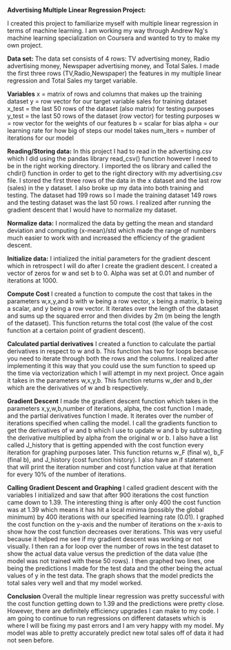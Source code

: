 **Advertising Multiple Linear Regression Project:**

I created this project to familiarize myself with multiple linear regression in terms of machine learning. I am working my way through Andrew Ng's machine learning specialization on Coursera and 
wanted to try to make my own project.

**Data set:**
  The data set consists of 4 rows: TV advertising money, Radio advertising money, Newspaper advertising money, and Total Sales. I made the first three rows (TV,Radio,Newspaper) the features in my multiple
  linear regression and Total Sales my target variable. 

**Variables**
  x = matrix of rows and columns that makes up the training dataset
  y = row vector for our target variable sales for training dataset
  x_test = the last 50 rows of the dataset (also matrix) for testing purposes
  y_test = the last 50 rows of the dataset (row vector) for testing purposes
  w = row vector for the weights of our features
  b = scalar for bias 
  alpha = our learning rate for how big of steps our model takes
  num_iters = number of iterations for our model
  

**Reading/Storing data:**
  In this project I had to read in the advertising.csv which I did using the pandas library read_csv() function however I need to be in the right working directory. I imported the os library
  and called the chdir() function in order to get to the right directory with my advertising.csv file. I stored the first three rows of the data in the x dataset and the last row (sales) in the y dataset. I also broke up my data into both training and testing. The dataset had 199 rows so I made the training dataset 149 rows and the testing dataset was the last 50 rows. I realized after running the gradient descent that I would have to normalize my dataset.

**Normalize data:**
  I normalized the data by getting the mean and standard deviation and computing (x-mean)/std which made the range of numbers much easier to work with and increased the efficiency of the gradient descent.

**Initialize data:**
  I intialized the initial parameters for the gradient descent which in retrospect I will do after I create the gradient descent. I created a vector of zeros for w and set b to 0. Alpha was set at 0.01 and number
  of iterations at 1000.
  
**Compute Cost**
  I created a function to compute the cost that takes in the parameters w,x,y,and b with w being a row vector, x being a matrix, b being a scalar, and y being a row vector. It iterates over the length of the dataset and sums up the squared error and then divides by 2m (m being the length of the dataset). This function returns the total cost (the value of the cost function at a certaion point of gradient descent).

**Calculated partial derivatives**
  I created a function to calculate the partial derivatives in respect to w and b. This function has two for loops because you need to iterate through both the rows and the columns. I realized after 
  implementing it this way that you could use the sum function to speed up the time via vectorization which I will attempt in my next project. Once again it takes in the parameters w,x,y,b. This function returns w_der and b_der which are the derivatives of w and b respectively.

**Gradient Descent**
  I made the gradient descent function which takes in the parameters x,y,w,b,number of iterations, alpha, the cost function I made, and the partial derivatives function I made. It iterates over the number of iterations specified when calling the model. I call the gradients function to get the derivatives of w and b which I use to update w and b by subtracting the derivative multiplied by alpha from the original w or b. I also have a list called J_history that is getting appended with the cost function every iteration for graphing purposes later. This function returns w_F (final w), b_F (final b), and J_history (cost function history). I also have an if statement that will print the iteration number and cost function value at that iteration for every 10% of the number of iterations.

**Calling Gradient Descent and Graphing**
  I called gradient descent with the variables I initialized and saw that after 900 iterations the cost function came down to 1.39. The interesting thing is after only 400 the cost function was at 1.39 which means it has hit a local minima (possibly the global minimum) by 400 iterations with our specified learning rate (0.01). I graphed the cost function on the y-axis and the number of iterations on the x-axis to show how the cost function decreases over iterations. This was very useful because it helped me see if my gradient descent was working or not visually. I then ran a for loop over the number of rows in the test dataset to show the actual data value versus the prediction of the data value (the model was not trained with these 50 rows). I then graphed two lines, one being the predictions I made for the test data and the other being the actual values of y in the test data. The graph shows that the model predicts the total sales very well and that my model worked. 

**Conclusion**
  Overall the multiple linear regression was pretty successful with the cost function getting down to 1.39 and the predictions were pretty close. However, there are definitely efficiency upgrades I can make to my code. I am going to continue to run regressions on different datasets which is where I will be fixing my past errors and I am very happy with my model. My model was able to pretty accurately predict new total sales off of data it had not seen before. 


